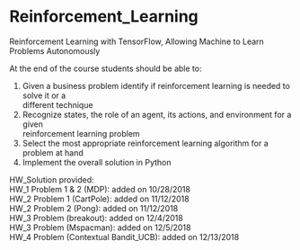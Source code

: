 # Reinforcement_Learning

Reinforcement Learning with TensorFlow, Allowing Machine to Learn Problems Autonomously  

At	the	end	of	the	course	students	should	be	able	to:
1. Given	a	business	problem	identify	if	reinforcement	learning	is	needed	to	solve	it	or	a	
different	technique  
2. Recognize	states,	the	role	of	an	agent,	its	actions,	and	environment	for	a	given	
reinforcement	learning problem  
3. Select	the	most	appropriate	reinforcement	learning	algorithm	for	a	problem	at	hand  
4. Implement	the	overall	solution	in	Python

HW_Solution provided:  
HW_1 Problem 1 & 2 (MDP): added on 10/28/2018  
HW_2 Problem 1 (CartPole): added on 11/12/2018  
HW_2 Problem 2 (Pong): added on 11/12/2018  
HW_3 Problem (breakout): added on 12/4/2018  
HW_3 Problem (Mspacman): added on 12/5/2018  
HW_4 Problem (Contextual Bandit_UCB): added on 12/13/2018

